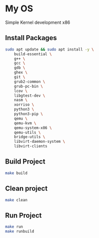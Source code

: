# My OS

Simple Kernel development x86

## Install Packages

```bash
sudo apt update && sudo apt install -y \
    build-essential \
    g++ \
    gcc \
    gdb \
    ghex \
    git \
    grub2-common \
    grub-pc-bin \
    lcov \
    libgtest-dev \
    nasm \
    xorriso \
    python3 \
    python3-pip \
    qemu \
    qemu-kvm \
    qemu-system-x86 \
    qemu-utils \
    bridge-utils \
    libvirt-daemon-system \
    libvirt-clients

```

## Build Project

```bash
make build
```
## Clean project

```bash
make clean
```

## Run Project

```bash
make run
make runbuild
```
